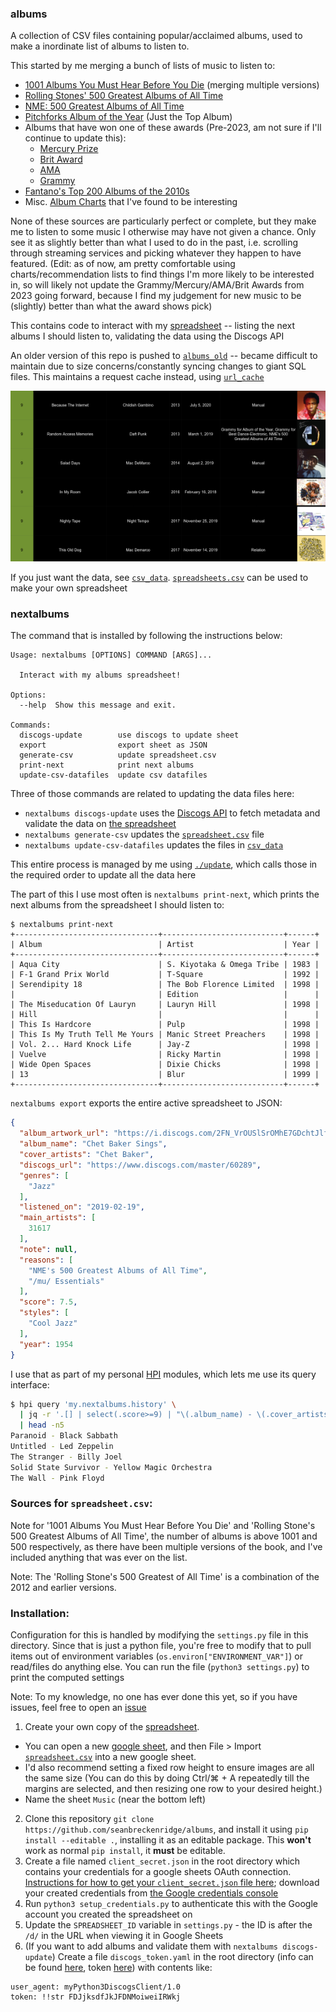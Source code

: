 ### albums

A collection of CSV files containing popular/acclaimed albums, used to make a inordinate list of albums to listen to.

This started by me merging a bunch of lists of music to listen to:

- [1001 Albums You Must Hear Before You Die](https://en.wikipedia.org/wiki/1001_Albums_You_Must_Hear_Before_You_Die) (merging multiple versions)
- [Rolling Stones' 500 Greatest Albums of All Time](https://www.rollingstone.com/music/music-lists/best-albums-of-all-time-1062063/)
- [NME: 500 Greatest Albums of All Time](https://www.albumoftheyear.org/list/209-nme-the-500-greatest-albums-of-all-time/)
- [Pitchforks Album of the Year](https://www.albumoftheyear.org/publication/1-pitchfork/lists/) (Just the Top Album)
- Albums that have won one of these awards (Pre-2023, am not sure if I'll continue to update this):
  - [Mercury Prize](https://en.wikipedia.org/wiki/Mercury_Prize)
  - [Brit Award](https://en.wikipedia.org/wiki/BRIT_Award_for_British_Album_of_the_Year)
  - [AMA](https://en.wikipedia.org/wiki/American_Music_Awards)
  - [Grammy](https://en.wikipedia.org/wiki/Grammy_Award)
- [Fantano's Top 200 Albums of the 2010s](https://www.youtube.com/watch?v=EyMX4lcKNPg)
- Misc. [Album Charts](./charts) that I've found to be interesting

None of these sources are particularly perfect or complete, but they make me to listen to some music I otherwise may have not given a chance. Only see it as slightly better than what I used to do in the past, i.e. scrolling through streaming services and picking whatever they happen to have featured. (Edit: as of now, am pretty comfortable using charts/recommendation lists to find things I'm more likely to be interested in, so will likely not update the Grammy/Mercury/AMA/Brit Awards from 2023 going forward, because I find my judgement for new music to be (slightly) better than what the award shows pick)

This contains code to interact with my [spreadsheet](https://sean.fish/s/albums) -- listing the next albums I should listen to, validating the data using the Discogs API

An older version of this repo is pushed to [`albums_old`](https://github.com/seanbreckenridge/albums_old) -- became difficult to maintain due to size concerns/constantly syncing changes to giant SQL files. This maintains a request cache instead, using [`url_cache`](https://github.com/seanbreckenridge/url_cache)

![](./.github/images/albums.png)

If you just want the data, see [`csv_data`](./csv_data). [`spreadsheets.csv`](./spreadsheet.csv) can be used to make your own spreadsheet

### nextalbums

The command that is installed by following the instructions below:

```
Usage: nextalbums [OPTIONS] COMMAND [ARGS]...

  Interact with my albums spreadsheet!

Options:
  --help  Show this message and exit.

Commands:
  discogs-update        use discogs to update sheet
  export                export sheet as JSON
  generate-csv          update spreadsheet.csv
  print-next            print next albums
  update-csv-datafiles  update csv datafiles
```

Three of those commands are related to updating the data files here:

- `nextalbums discogs-update` uses the [Discogs API](https://github.com/discogs/discogs_client) to fetch metadata and validate the data on [the spreadsheet](https://sean.fish/s/albums)
- `nextalbums generate-csv` updates the [`spreadsheet.csv`](./spreadsheet.csv) file
- `nextalbums update-csv-datafiles` updates the files in [`csv_data`](./csv_data)

This entire process is managed by me using [`./update`](./update), which calls those in the required order to update all the data here

The part of this I use most often is `nextalbums print-next`, which prints the next albums from the spreadsheet I should listen to:

```
$ nextalbums print-next
+--------------------------------+---------------------------+------+
| Album                          | Artist                    | Year |
+--------------------------------+---------------------------+------+
| Aqua City                      | S. Kiyotaka & Omega Tribe | 1983 |
| F-1 Grand Prix World           | T-Square                  | 1992 |
| Serendipity 18                 | The Bob Florence Limited  | 1998 |
|                                | Edition                   |      |
| The Miseducation Of Lauryn     | Lauryn Hill               | 1998 |
| Hill                           |                           |      |
| This Is Hardcore               | Pulp                      | 1998 |
| This Is My Truth Tell Me Yours | Manic Street Preachers    | 1998 |
| Vol. 2... Hard Knock Life      | Jay-Z                     | 1998 |
| Vuelve                         | Ricky Martin              | 1998 |
| Wide Open Spaces               | Dixie Chicks              | 1998 |
| 13                             | Blur                      | 1999 |
+--------------------------------+---------------------------+------+
```

`nextalbums export` exports the entire active spreadsheet to JSON:

```JSON
{
  "album_artwork_url": "https://i.discogs.com/2FN_VrOUSlSrOMhE7GDchtJlfNM1qI2dPZnE3blU1Nc/rs:fit/g:sm/q:40/h:150/w:150/czM6Ly9kaXNjb2dz/LWltYWdlcy9SLTI5/MzA2MjUtMTQzNzA1/NjYzNi01NzUxLmpw/ZWc.jpeg",
  "album_name": "Chet Baker Sings",
  "cover_artists": "Chet Baker",
  "discogs_url": "https://www.discogs.com/master/60289",
  "genres": [
    "Jazz"
  ],
  "listened_on": "2019-02-19",
  "main_artists": [
    31617
  ],
  "note": null,
  "reasons": [
    "NME's 500 Greatest Albums of All Time",
    "/mu/ Essentials"
  ],
  "score": 7.5,
  "styles": [
    "Cool Jazz"
  ],
  "year": 1954
}
```

I use that as part of my personal [HPI](https://github.com/seanbreckenridge/HPI-personal) modules, which lets me use its query interface:

```bash
$ hpi query 'my.nextalbums.history' \
  | jq -r '.[] | select(.score>=9) | "\(.album_name) - \(.cover_artists)"' \
  | head -n5
Paranoid - Black Sabbath
Untitled - Led Zeppelin
The Stranger - Billy Joel
Solid State Survivor - Yellow Magic Orchestra
The Wall - Pink Floyd
```

### Sources for `spreadsheet.csv`:

Note for '1001 Albums You Must Hear Before You Die' and 'Rolling Stone's 500 Greatest Albums of All Time', the number of albums is above 1001 and 500 respectively, as there have been multiple versions of the book, and I've included anything that was ever on the list.

Note: The 'Rolling Stone's 500 Greatest of All Time' is a combination of the 2012 and earlier versions.

### Installation:

Configuration for this is handled by modifying the `settings.py` file in this directory. Since that is just a python file, you're free to modify that to pull items out of environment variables (`os.environ["ENVIRONMENT_VAR"]`) or read/files do anything else. You can run the file (`python3 settings.py`) to print the computed settings

Note: To my knowledge, no one has ever done this yet, so if you have issues, feel free to open an [issue](https://github.com/seanbreckenridge/albums/issues/new)

1. Create your own copy of the [spreadsheet](https://docs.google.com/spreadsheets/d/12htSAMg67czl8cpkj1mX0TuAFvqL_PJLI4hv1arG5-M/edit#gid=1451660661).

- You can open a new [google sheet](https://docs.google.com/spreadsheets/u/0/), and then File > Import [`spreadsheet.csv`](spreadsheet.csv) into a new google sheet.
- I'd also recommend setting a fixed row height to ensure images are all the same size (You can do this by doing Ctrl/⌘ + A repeatedly till the margins are selected, and then resizing one row to your desired height.)
- Name the sheet `Music` (near the bottom left)

2. Clone this repository `git clone https://github.com/seanbreckenridge/albums`, and install it using `pip install --editable .`, installing it as an editable package. This **won't** work as normal `pip install`, it **must** be editable.
3. Create a file named `client_secret.json` in the root directory which contains your credentials for a google sheets OAuth connection. [Instructions for how to get your `client_secret.json` file here](https://pygsheets.readthedocs.io/en/staging/authorization.html); download your created credentials from [the Google credentials console](https://console.developers.google.com/apis/credentials)
4. Run `python3 setup_credentials.py` to authenticate this with the Google account you created the spreadsheet on
5. Update the `SPREADSHEET_ID` variable in `settings.py` - the ID is after the `/d/` in the URL when viewing it in Google Sheets
6. (If you want to add albums and validate them with `nextalbums discogs-update`) Create a file `discogs_token.yaml` in the root directory (info can be found [here](https://www.discogs.com/developers/), token [here](https://www.discogs.com/settings/developers)) with contents like:

```
user_agent: myPython3DiscogsClient/1.0
token: !!str FDJjksdfJkJFDNMoiweiIRWkj
```
